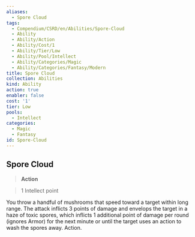 ```yaml
---
aliases:
  - Spore Cloud
tags:
  - Compendium/CSRD/en/Abilities/Spore-Cloud
  - Ability
  - Ability/Action
  - Ability/Cost/1
  - Ability/Tier/Low
  - Ability/Pool/Intellect
  - Ability/Categories/Magic
  - Ability/Categories/Fantasy/Modern
title: Spore Cloud
collection: Abilities
kind: Ability
action: true
enabler: false
cost: '1'
tier: Low
pools:
  - Intellect
categories:
  - Magic
  - Fantasy
id: Spore-Cloud
---
```

## Spore Cloud  
>**Action**    
>1 Intellect point  
You throw a handful of mushrooms that speed toward a target within long range. The attack inflicts 3 points of damage and envelops the target in a haze of toxic spores, which inflicts 1 additional point of damage per round (ignores Armor) for the next minute or until the target uses an action to wash the spores away. Action.  
  
  
  
